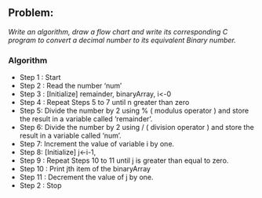 ## Problem: 
*Write an algorithm, draw a flow chart and write its corresponding C program to convert a
decimal number to its equivalent Binary number.*

### Algorithm

* Step 1 : Start
* Step 2 : Read the number ‘num’
* Step 3 : [Initialize]
remainder, binaryArray, i<-0
* Step 4 : Repeat Steps 5 to 7 until n greater than zero
* Step 5: Divide the number by 2 using % ( modulus operator ) and store the result in a variable called ‘remainder’.
* Step 6: Divide the number by 2 using / ( division operator ) and store the result in a variable called ‘num’.
* Step 7: Increment the value of variable i by one.
* Step 8: [Initialize]
j<-i-1,
* Step 9 : Repeat Steps 10 to 11 until j is greater than equal to zero.
* Step 10 : Print jth item of the binaryArray
* Step 11 : Decrement the value of j by one.
* Step 2 : Stop

